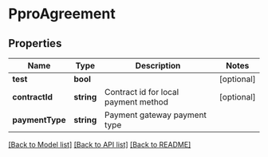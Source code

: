 # PproAgreement

## Properties
Name | Type | Description | Notes
------------ | ------------- | ------------- | -------------
**test** | **bool** |  | [optional] 
**contractId** | **string** | Contract id for local payment method | [optional] 
**paymentType** | **string** | Payment gateway payment type | 

[[Back to Model list]](../../README.md#documentation-for-models) [[Back to API list]](../../README.md#documentation-for-api-endpoints) [[Back to README]](../../README.md)

